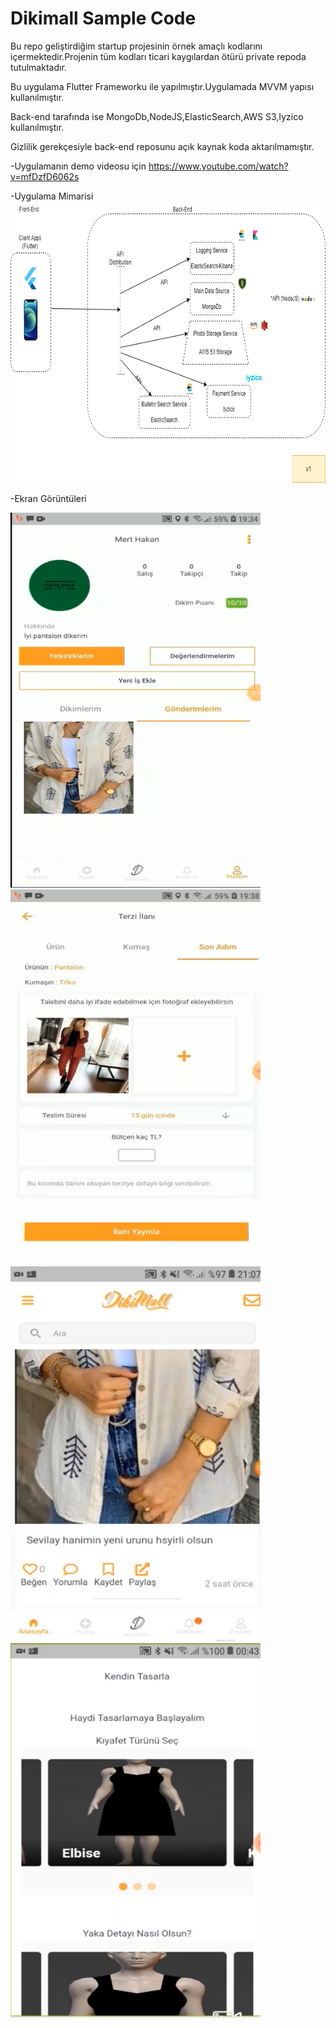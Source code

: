 # Dikimall Sample Code

Bu repo geliştirdiğim startup projesinin örnek amaçlı kodlarını içermektedir.Projenin tüm kodları ticari kaygılardan ötürü private repoda tutulmaktadır.

Bu uygulama Flutter Frameworku ile yapılmıştır.Uygulamada MVVM yapısı kullanılmıştır.

Back-end tarafında ise MongoDb,NodeJS,ElasticSearch,AWS S3,Iyzico kullanılmıştır.

Gizlilik gerekçesiyle back-end reposunu açık kaynak koda aktarılmamıştır.

-Uygulamanın demo videosu için https://www.youtube.com/watch?v=mfDzfD6062s

-Uygulama Mimarisi 
<img src="screenshots/dikimall_architecthture.png"  width="700" height="450">

-Ekran Görüntüleri

<img src="screenshots/profildetay.png"  width="400" height="600">

<img src="screenshots/ilan.png"  width="400" height="600">

<img src="screenshots/postdetay.png"  width="400" height="600">

<img src="screenshots/selftasarim.png"  width="400"  height="600">

